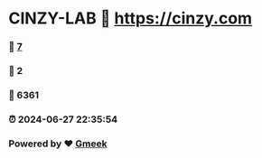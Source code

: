 # CINZY-LAB :link: https://cinzy.com 
### :page_facing_up: [7](https://cinzy.com/tag.html) 
### :speech_balloon: 2 
### :hibiscus: 6361 
### :alarm_clock: 2024-06-27 22:35:54 
### Powered by :heart: [Gmeek](https://github.com/Meekdai/Gmeek)
